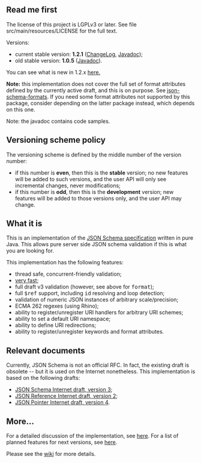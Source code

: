 <h2>Read me first</h2>

<p>The license of this project is LGPLv3 or later. See file
src/main/resources/LICENSE for the full text.</p>

<p>Versions:</p>

<ul>
    <li>current stable version: <b>1.2.1</b> (<a
href="https://github.com/fge/json-schema-validator/wiki/ChangeLog.stable">ChangeLog</a>,
<a href="http://fge.github.com/json-schema-validator/stable/index.html">Javadoc</a>);</li>
    <li>old stable version: <b>1.0.5</b> (<a
href="http://fge.github.com/json-schema-validator/old/index.html">Javadoc</a>).</li>
</ul>

<p>You can see what is new in 1.2.x <a
href="https://github.com/fge/json-schema-validator/wiki/What's-new">here.</a>

<p><b>Note:</b> this implementation does not cover the full set of format
attributes defined by the currently active draft, and this is on purpose. See <a
href="https://github.com/fge/json-schema-formats">json-schema-formats</a>. If
you need some format attributes not supported by this package, consider
depending on the latter package instead, which depends on this one.</p>

<p>Note: the javadoc contains code samples.</p>

<h2>Versioning scheme policy</h2>

<p>The versioning scheme is defined by the middle number of the version
number:</p>

* if this number is <b>even</b>, then this is the <b>stable</b> version; no new
  features will be added to such versions, and the user API will only see
  incremental changes, never modifications;
* if this number is <b>odd</b>, then this is the <b>development</b> version; new
  features will be added to those versions only, and the user API may change.

<h2>What it is</h2>

<p>This is an implementation of the <a
href="https://github.com/json-schema/json-schema">JSON Schema specification</a>
written in pure Java.  This allows pure server side JSON schema validation if
this is what you are looking for.<p>

<p>This implementation has the following features:</p>

* thread safe, concurrent-friendly validation;
* <a href="https://github.com/fge/json-schema-validator/wiki/Performance">very
  fast</a>;
* full draft v3 validation (however, see above for <tt>format</tt>);
* full <tt>$ref</tt> support, including <tt>id</tt> resolving and loop
  detection;
* validation of numeric JSON instances of arbitrary scale/precision;
* ECMA 262 regexes (using Rhino);
* ability to register/unregister URI handlers for arbitrary URI schemes;
* ability to set a default URI namespace;
* ability to define URI redirections;
* ability to register/unregister keywords and format attributes.

<h2>Relevant documents</h2>

<p>Currently, JSON Schema is not an official RFC. In fact, the existing draft is
obsolete -- but it is used on the Internet nonetheless. This implementation is
based on the following drafts:</p>

* <a href="http://tools.ietf.org/html/draft-zyp-json-schema-03">JSON Schema
  Internet draft, version 3</a>;
* <a href="http://tools.ietf.org/html/draft-pbryan-zyp-json-ref-02">JSON
  Reference Internet draft, version 2</a>;
* <a href="http://tools.ietf.org/html/draft-ietf-appsawg-json-pointer-04">JSON
  Pointer Internet draft, version 4</a>.

<h2>More...</h2>

<p>For a detailed discussion of the implementation, see <a
href="https://github.com/fge/json-schema-validator/wiki/Status">here</a>. For a
list of planned features for next versions, see <a
href="https://github.com/fge/json-schema-validator/wiki/Roadmap">here</a>.

Please see the <a
href="https://github.com/fge/json-schema-validator/wiki/">wiki</a> for more
details.

